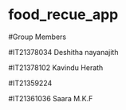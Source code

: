 # food_recue_app

#Group Members

#IT21378034 Deshitha nayanajith

#IT21378102 Kavindu Herath

#IT21359224

#IT21361036 Saara M.K.F
